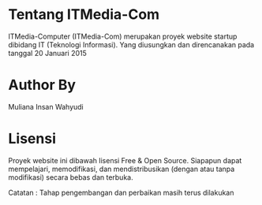 # Tentang ITMedia-Com
ITMedia-Computer (ITMedia-Com) merupakan proyek website startup dibidang IT (Teknologi Informasi). Yang diusungkan dan direncanakan pada tanggal 20 Januari 2015



# Author By
Muliana Insan Wahyudi


# Lisensi
Proyek website ini dibawah lisensi Free & Open Source. Siapapun dapat mempelajari, memodifikasi, dan mendistribusikan
(dengan atau tanpa modifikasi) secara bebas dan terbuka.


Catatan : Tahap pengembangan dan perbaikan masih terus dilakukan
